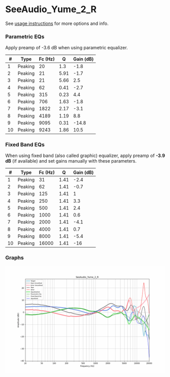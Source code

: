 # SeeAudio_Yume_2_R
See [usage instructions](https://github.com/jaakkopasanen/AutoEq#usage) for more options and info.

### Parametric EQs
Apply preamp of -3.6 dB when using parametric equalizer.

|   # | Type    |   Fc (Hz) |    Q |   Gain (dB) |
|-----|---------|-----------|------|-------------|
|   1 | Peaking |        20 | 1.3  |        -1.8 |
|   2 | Peaking |        21 | 5.91 |        -1.7 |
|   3 | Peaking |        21 | 5.66 |         2.5 |
|   4 | Peaking |        62 | 0.41 |        -2.7 |
|   5 | Peaking |       315 | 0.23 |         4.4 |
|   6 | Peaking |       706 | 1.63 |        -1.8 |
|   7 | Peaking |      1822 | 2.17 |        -3.1 |
|   8 | Peaking |      4189 | 1.19 |         8.8 |
|   9 | Peaking |      9095 | 0.31 |       -14.8 |
|  10 | Peaking |      9243 | 1.86 |        10.5 |

### Fixed Band EQs
When using fixed band (also called graphic) equalizer, apply preamp of **-3.9 dB** (if available) and set gains manually with these parameters.

|   # | Type    |   Fc (Hz) |    Q |   Gain (dB) |
|-----|---------|-----------|------|-------------|
|   1 | Peaking |        31 | 1.41 |        -2.4 |
|   2 | Peaking |        62 | 1.41 |        -0.7 |
|   3 | Peaking |       125 | 1.41 |         1   |
|   4 | Peaking |       250 | 1.41 |         3.3 |
|   5 | Peaking |       500 | 1.41 |         2.4 |
|   6 | Peaking |      1000 | 1.41 |         0.6 |
|   7 | Peaking |      2000 | 1.41 |        -4.1 |
|   8 | Peaking |      4000 | 1.41 |         0.7 |
|   9 | Peaking |      8000 | 1.41 |        -5.4 |
|  10 | Peaking |     16000 | 1.41 |       -16   |

### Graphs
![](./SeeAudio_Yume_2_R.png)
